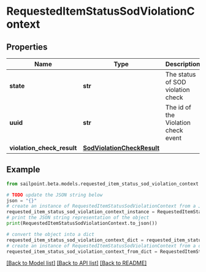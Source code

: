 # RequestedItemStatusSodViolationContext


## Properties

Name | Type | Description | Notes
------------ | ------------- | ------------- | -------------
**state** | **str** | The status of SOD violation check | [optional] 
**uuid** | **str** | The id of the Violation check event | [optional] 
**violation_check_result** | [**SodViolationCheckResult**](SodViolationCheckResult.md) |  | [optional] 

## Example

```python
from sailpoint.beta.models.requested_item_status_sod_violation_context import RequestedItemStatusSodViolationContext

# TODO update the JSON string below
json = "{}"
# create an instance of RequestedItemStatusSodViolationContext from a JSON string
requested_item_status_sod_violation_context_instance = RequestedItemStatusSodViolationContext.from_json(json)
# print the JSON string representation of the object
print(RequestedItemStatusSodViolationContext.to_json())

# convert the object into a dict
requested_item_status_sod_violation_context_dict = requested_item_status_sod_violation_context_instance.to_dict()
# create an instance of RequestedItemStatusSodViolationContext from a dict
requested_item_status_sod_violation_context_from_dict = RequestedItemStatusSodViolationContext.from_dict(requested_item_status_sod_violation_context_dict)
```
[[Back to Model list]](../README.md#documentation-for-models) [[Back to API list]](../README.md#documentation-for-api-endpoints) [[Back to README]](../README.md)


